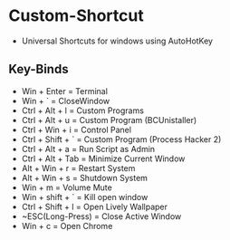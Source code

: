 # Custom-Shortcut

- Universal Shortcuts for windows using AutoHotKey

## Key-Binds

- Win + Enter = Terminal
- Win + ` = CloseWindow
- Ctrl + Alt + l = Custom Programs
- Ctrl + Alt + u = Custom Program (BCUnistaller)
- Ctrl + Win + i = Control Panel
- Ctrl + Shift + ` = Custom Program (Process Hacker 2)
- Ctrl + Alt + a = Run Script as Admin
- Ctrl + Alt + Tab = Minimize Current Window
- Alt + Win + r = Restart System
- Alt + Win + s = Shutdown System
- Win + m = Volume Mute
- Win + shift + ` = Kill open window
- Ctrl + Shift + l = Open Lively Wallpaper
- ~ESC(Long-Press) = Close Active Window
- Win + c = Open Chrome
